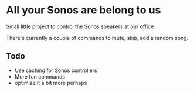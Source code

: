 # All your Sonos are belong to us
Small little project to control the Sonos speakers at our office

There's currently a couple of commands to mute, skip, add a random song.

## Todo
* Use caching for Sonos controllers
* More fun commands
* optimize it a bit more perhaps
